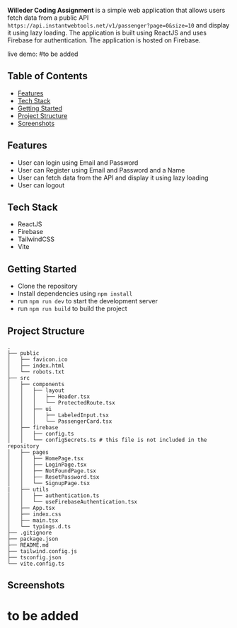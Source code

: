 **Willeder Coding Assignment** is a simple web application that allows users fetch data from a public API `https://api.instantwebtools.net/v1/passenger?page=0&size=10` and display it using lazy loading. The application is built using ReactJS and uses Firebase for authentication. The application is hosted on Firebase.


live demo: #to be added


## Table of Contents
- [Features](#features)
- [Tech Stack](#tech-stack)
- [Getting Started](#getting-started)
- [Project Structure](#project-structure)
- [Screenshots](#screenshots)



## Features
- User can login using Email and Password
- User can Register using Email and Password and a Name
- User can fetch data from the API and display it using lazy loading
- User can logout



## Tech Stack
- ReactJS
- Firebase
- TailwindCSS
- Vite



## Getting Started
- Clone the repository
- Install dependencies using `npm install`
- run `npm run dev` to start the development server
- run `npm run build` to build the project



## Project Structure
```
.
├── public
│   ├── favicon.ico
│   ├── index.html
│   └── robots.txt
├── src
│   ├── components
│   │   ├── layout
│   │   │   ├── Header.tsx
│   │   │   └── ProtectedRoute.tsx
│   │   ├── ui
│   │   │   ├── LabeledInput.tsx
│   │   │   └── PassengerCard.tsx
│   ├── firebase
│   │   ├── config.ts
│   │   └── configSecrets.ts # this file is not included in the repository
│   ├── pages
│   │   ├── HomePage.tsx
│   │   ├── LoginPage.tsx
│   │   ├── NotFoundPage.tsx
│   │   ├── ResetPassword.tsx
│   │   └── SignupPage.tsx
|   ├── utils
│   │   ├── authentication.ts
│   │   └── useFirebaseAuthentication.tsx
│   ├── App.tsx
│   ├── index.css
│   ├── main.tsx
│   └── typings.d.ts
├── .gitignore
├── package.json
├── README.md
├── tailwind.config.js
├── tsconfig.json
└── vite.config.ts
```

## Screenshots
# to be added


